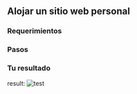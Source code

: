 ## Alojar un sitio web personal
### Requerimientos
### Pasos 
### Tu resultado
result: ![test](https://vticloud.io/wp-content/uploads/2021/06/Multi-Region-S3-Replication-vti-cloud.png)
